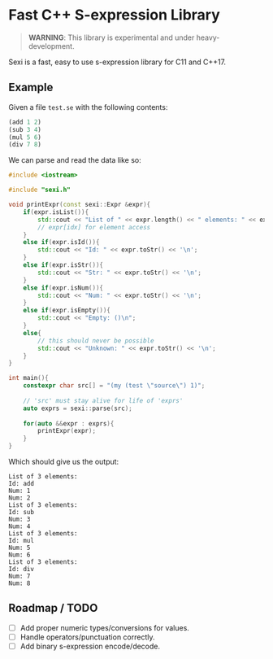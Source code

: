 # Fast C++ **S**-**ex**pression L**i**brary

> **WARNING**: This library is experimental and under heavy-development.

Sexi is a fast, easy to use s-expression library for C11 and C++17.

## Example

Given a file `test.se` with the following contents:

```lisp
(add 1 2)
(sub 3 4)
(mul 5 6)
(div 7 8)
```

We can parse and read the data like so:

```c++
#include <iostream>

#include "sexi.h"

void printExpr(const sexi::Expr &expr){
    if(expr.isList()){
        std::cout << "List of " << expr.length() << " elements: " << expr.toStr() << '\n';
        // expr[idx] for element access
    }
    else if(expr.isId()){
        std::cout << "Id: " << expr.toStr() << '\n';
    }
    else if(expr.isStr()){
        std::cout << "Str: " << expr.toStr() << '\n';
    }
    else if(expr.isNum()){
        std::cout << "Num: " << expr.toStr() << '\n';
    }
    else if(expr.isEmpty()){
        std::cout << "Empty: ()\n";
    }
    else{
        // this should never be possible
        std::cout << "Unknown: " << expr.toStr() << '\n';
    }
}

int main(){
    constexpr char src[] = "(my (test \"source\") 1)";
    
    // 'src' must stay alive for life of 'exprs'
    auto exprs = sexi::parse(src);
	
    for(auto &&expr : exprs){
        printExpr(expr);
    }
}
```

Which should give us the output:

```
List of 3 elements:
Id: add
Num: 1
Num: 2
List of 3 elements:
Id: sub
Num: 3
Num: 4
List of 3 elements:
Id: mul
Num: 5
Num: 6
List of 3 elements:
Id: div
Num: 7
Num: 8
```

## Roadmap / TODO

- [ ] Add proper numeric types/conversions for values.
- [ ] Handle operators/punctuation correctly.
- [ ] Add binary s-expression encode/decode.
